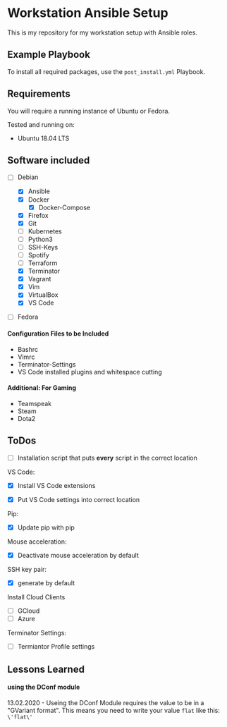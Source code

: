 # Workstation Ansible Setup
This is my repository for my workstation setup with Ansible roles.


## Example Playbook
To install all required packages, use the `post_install.yml` Playbook.


## Requirements
You will require a running instance of Ubuntu or Fedora.

Tested and running on:
- Ubuntu 18.04 LTS


## Software included
- [ ] Debian
    - [X] Ansible
    - [X] Docker
        - [X] Docker-Compose
    - [X] Firefox
    - [X] Git
    - [ ] Kubernetes
    - [ ] Python3
    - [ ] SSH-Keys
    - [ ] Spotify
    - [ ] Terraform
    - [X] Terminator
    - [X] Vagrant
    - [X] Vim
    - [X] VirtualBox
    - [X] VS Code

- [ ] Fedora


#### Configuration Files to be Included
- Bashrc
- Vimrc
- Terminator-Settings
- VS Code installed plugins and whitespace cutting


#### Additional: For Gaming
- Teamspeak
- Steam
- Dota2

## ToDos
- [ ] Installation script that puts **every** script in the correct location

VS Code:
- [X] Install VS Code extensions
- [X] Put VS Code settings into correct location


Pip:
- [X] Update pip with pip

Mouse acceleration:
- [X] Deactivate mouse acceleration by default

SSH key pair:
- [X] generate by default

Install Cloud Clients
- [ ] GCloud
- [ ] Azure

Terminator Settings:
- [ ] Termiantor Profile settings

## Lessons Learned
#### using the DConf module
13.02.2020 - Useing the DConf Module requires the value to be in a "GVariant format". This means you need to write your value `flat` like this: `\'flat\'`